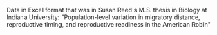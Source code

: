 Data in Excel format that was in Susan Reed's M.S. thesis in Biology at Indiana University:
"Population-level variation in migratory distance, reproductive timing, and reproductive readiness in the American Robin"
